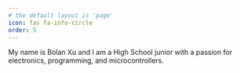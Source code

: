 ```yaml
---
# the default layout is 'page'
icon: fas fa-info-circle
order: 5
---
```


My name is Bolan Xu and I am a High School junior with a passion for electronics, programming, and microcontrollers.
